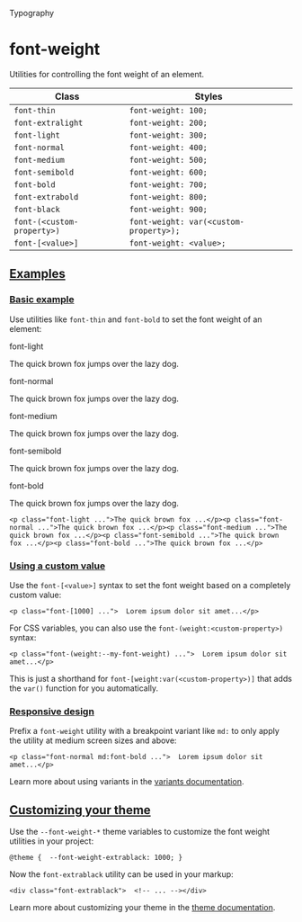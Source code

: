 Typography

# font-weight

Utilities for controlling the font weight of an element.

| Class                      | Styles                                 |
| -------------------------- | -------------------------------------- |
| `font-thin`                | `font-weight: 100;`                    |
| `font-extralight`          | `font-weight: 200;`                    |
| `font-light`               | `font-weight: 300;`                    |
| `font-normal`              | `font-weight: 400;`                    |
| `font-medium`              | `font-weight: 500;`                    |
| `font-semibold`            | `font-weight: 600;`                    |
| `font-bold`                | `font-weight: 700;`                    |
| `font-extrabold`           | `font-weight: 800;`                    |
| `font-black`               | `font-weight: 900;`                    |
| `font-(<custom-property>)` | `font-weight: var(<custom-property>);` |
| `font-[<value>]`           | `font-weight: <value>;`                |

## [Examples](#examples)

### [Basic example](#basic-example)

Use utilities like `font-thin` and `font-bold` to set the font weight of an element:

font-light

The quick brown fox jumps over the lazy dog.

font-normal

The quick brown fox jumps over the lazy dog.

font-medium

The quick brown fox jumps over the lazy dog.

font-semibold

The quick brown fox jumps over the lazy dog.

font-bold

The quick brown fox jumps over the lazy dog.

```
<p class="font-light ...">The quick brown fox ...</p><p class="font-normal ...">The quick brown fox ...</p><p class="font-medium ...">The quick brown fox ...</p><p class="font-semibold ...">The quick brown fox ...</p><p class="font-bold ...">The quick brown fox ...</p>
```

### [Using a custom value](#using-a-custom-value)

Use the `font-[<value>]` syntax to set the font weight based on a completely custom value:

```
<p class="font-[1000] ...">  Lorem ipsum dolor sit amet...</p>
```

For CSS variables, you can also use the `font-(weight:<custom-property>)` syntax:

```
<p class="font-(weight:--my-font-weight) ...">  Lorem ipsum dolor sit amet...</p>
```

This is just a shorthand for `font-[weight:var(<custom-property>)]` that adds the `var()` function for you automatically.

### [Responsive design](#responsive-design)

Prefix a `font-weight` utility with a breakpoint variant like `md:` to only apply the utility at medium screen sizes and above:

```
<p class="font-normal md:font-bold ...">  Lorem ipsum dolor sit amet...</p>
```

Learn more about using variants in the [variants documentation](/docs/hover-focus-and-other-states).

## [Customizing your theme](#customizing-your-theme)

Use the `--font-weight-*` theme variables to customize the font weight utilities in your project:

```
@theme {  --font-weight-extrablack: 1000; }
```

Now the `font-extrablack` utility can be used in your markup:

```
<div class="font-extrablack">  <!-- ... --></div>
```

Learn more about customizing your theme in the [theme documentation](/docs/theme#customizing-your-theme).
